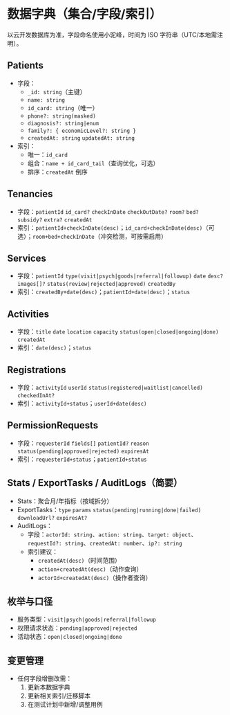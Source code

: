 # 数据字典（集合/字段/索引）

以云开发数据库为准，字段命名使用小驼峰，时间为 ISO 字符串（UTC/本地需注明）。

## Patients
- 字段：
  - `_id: string`（主键）
  - `name: string`
  - `id_card: string`（唯一）
  - `phone?: string(masked)`
  - `diagnosis?: string|enum`
  - `family?: { economicLevel?: string }`
  - `createdAt: string` `updatedAt: string`
- 索引：
  - 唯一：`id_card`
  - 组合：`name + id_card_tail`（查询优化，可选）
  - 排序：`createdAt` 倒序

## Tenancies
- 字段：`patientId` `id_card?` `checkInDate` `checkOutDate?` `room?` `bed?` `subsidy?` `extra?` `createdAt`
- 索引：`patientId+checkInDate(desc)`；`id_card+checkInDate(desc)`（可选）；`room+bed+checkInDate`（冲突检测，可按需启用）

## Services
- 字段：`patientId` `type(visit|psych|goods|referral|followup)` `date` `desc?` `images[]?` `status(review|rejected|approved)` `createdBy`
- 索引：`createdBy+date(desc)`；`patientId+date(desc)`；`status`

## Activities
- 字段：`title` `date` `location` `capacity` `status(open|closed|ongoing|done)` `createdAt`
- 索引：`date(desc)`；`status`

## Registrations
- 字段：`activityId` `userId` `status(registered|waitlist|cancelled)` `checkedInAt?`
- 索引：`activityId+status`；`userId+date(desc)`

## PermissionRequests
- 字段：`requesterId` `fields[]` `patientId?` `reason` `status(pending|approved|rejected)` `expiresAt`
- 索引：`requesterId+status`；`patientId+status`

## Stats / ExportTasks / AuditLogs（简要）
- Stats：聚合月/年指标（按域拆分）
- ExportTasks：`type` `params` `status(pending|running|done|failed)` `downloadUrl?` `expiresAt?`
- AuditLogs：
  - 字段：`actorId: string`、`action: string`、`target: object`、`requestId?: string`、`createdAt: number`、`ip?: string`
  - 索引建议：
    - `createdAt(desc)`（时间范围）
    - `action+createdAt(desc)`（动作查询）
    - `actorId+createdAt(desc)`（操作者查询）

## 枚举与口径
- 服务类型：`visit|psych|goods|referral|followup`
- 权限请求状态：`pending|approved|rejected`
- 活动状态：`open|closed|ongoing|done`

## 变更管理
- 任何字段增删改需：
  1) 更新本数据字典
  2) 更新相关索引/迁移脚本
  3) 在测试计划中新增/调整用例
